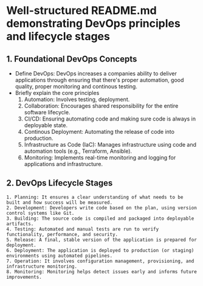 # Well-structured README.md demonstrating DevOps principles and lifecycle stages

## 1. Foundational DevOps Concepts

- Define DevOps: DevOps increases a companies ability to deliver applications through ensuring that there's proper automation, good quality, proper monitoring and continous testing.
- Briefly explain the core principles
  1. Automation: Involves testing, deployment.
  2. Collaboration: Encourages shared responsibility for the entire software lifecycle.
  3. CI/CD: Ensuring automating code and making sure code is always in deployable state.
  4. Continous Deployment: Automating the release of code into production.
  5. Infrastructure as Code (IaC): Manages infrastructure using code and automation tools (e.g., Terraform, Ansible).
  6. Monitoring: Implements real-time monitoring and logging for applications and infrastructure.

## 2. DevOps Lifecycle Stages

    1. Planning: It ensures a clear understanding of what needs to be built and how success will be measured.
    2. Development: Developers write code based on the plan, using version control systems like Git.
    3. Building: The source code is compiled and packaged into deployable artifacts.
    4. Testing: Automated and manual tests are run to verify functionality, performance, and security.
    5. Release: A final, stable version of the application is prepared for deployment.
    6. Deployment: The application is deployed to production (or staging) environments using automated pipelines.
    7. Operation: It involves configuration management, provisioning, and infrastructure monitoring.
    8. Monitoring: Monitoring helps detect issues early and informs future improvements.

